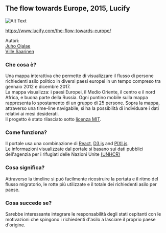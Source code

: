 ## The flow towards Europe, 2015, Lucify

![Alt Text](https://media.giphy.com/media/5mYw6ER4qFFKY7VBEE/giphy.gif)

https://www.lucify.com/the-flow-towards-europe/ <br>

Autori:<br>
[Juho Ojalae](https://github.com/juhoojala) <br>
[Ville Saarinen](https://github.com/vsaarinen)

### Che cosa è?
Una mappa interattiva che permette di visualizzare il flusso di persone richiedenti asilo
politico in diversi paesi europei in un tempo compreso tra gennaio 2012 e
dicembre 2017.<br>
La mappa visualizza: i paesi Europei, il Medio Oriente, il centro e il
nord Africa, e buona parte della Russia.
Ogni puntino mobile sulla mappa rappresenta lo spostamento di un gruppo di 25 persone.
Sopra la mappa, attraverso una time-line navigabile, si ha la possibilità di individuare i
dati relativi ai mesi desiderati.<br>
Il progetto è stato rilasciato sotto [licenza MIT](https://github.com/lucified/lucify-refugees/blob/master/LICENSE).

### Come funziona?
Il portale usa una combinazione di [React](https://reactjs.org/), [D3.js](https://d3js.org/)
 and [PIXI.js](http://www.pixijs.com/). <br>
Le informazioni visualizzate dal portale si basano sui dati pubblici dell'agenzia
per i rifugiati delle Nazioni Unite [(UNHCR)](http://popstats.unhcr.org/en/asylum_seekers_monthly)

### Cosa significa?
Attraverso la timeline si può facilmente ricostruire la portata e il ritmo del
flusso migratorio, le rotte più utilizzate e il totale dei richiedenti asilo per paese.


### Cosa succede se?
Sarebbe interessante integrare le responsabilità degli stati ospitanti con le
 motivazioni che spingono i richiedenti d'asilo a lasciare il proprio paese d'origine.

<br>
